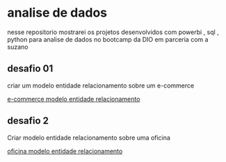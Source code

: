 # analise de dados
 nesse repositorio mostrarei os projetos desenvolvidos com powerbi , sql , python para analise de dados no bootcamp da DIO em parceria com a suzano


 ## desafio 01 
   criar um modelo entidade relacionamento sobre um e-commerce 
   
   [e-commerce modelo entidade relacionamento](https://github.com/Lucasvinipy/analise-de-dados/blob/main/desafio%201/e-commercee.png)
## desafio 2
   Criar modelo entidade relacionamento sobre uma oficina 
   
   [oficina modelo entidade relacionamento](https://github.com/Lucasvinipy/analise-de-dados/blob/main/desafio%202/oficina.png)
